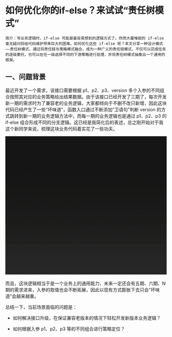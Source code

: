 # 如何优化你的if-else？来试试“责任树模式”
`简介：写业务逻辑时，if-else 可能是最容易想到的逻辑方式了。然而大量堆砌的 if-else 毫无疑问将给代码维护带来巨大的困难。如何优化这些 if-else 呢？本文分享一种设计模式——责任树模式，通过将责任链与策略模式融合，成为一种广义的责任链模式，不仅可以完成任务的逐级委托，也可以在任一级选择不同的下游策略进行处理，并将责任树模式抽象出一个通用的框架。`

## 一、问题背景
最近开发了一个需求，该接口需要根据 p1、p2、p3、version 多个入参的不同组合按照其对应的业务策略给出结果数据。由于该接口已经开发了三期了，每次开发新一期的需求时为了兼容老的业务逻辑，大家都倾向于不删不改只新增，因此这块代码已经产生了一些“坏味道”，函数入口通过不断添加“卫语句”判断 version 的方式跳转到新一期的业务逻辑方法中，而每一期的业务逻辑也是通过 p1、p2、p3 的 if-else 组合形成不同的分支逻辑。这已经是我简化后的表述，总之刚开始对于我这个新同学来说，梳理这块业务代码着实花了一些功夫。

![](/static/image/微信图片_20210203110049.gif)


而且，这块逻辑相当于是一个业务上的通用能力，未来一定还会有五期、六期、N 期的需求进来，入参的取值也会不断拓展，因此以现有方式膨胀下去只会“坏味道”会越来越重。

总结一下，当前场景面临的问题是：

* 如何解决接口升级，在保证兼容老版本的情况下轻松开发新版本业务逻辑？

* 如何根据入参 p1、p2、p3 等的不同组合进行策略定位？
